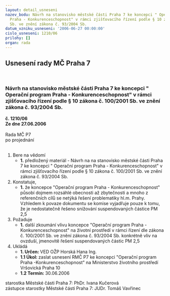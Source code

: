 ```yaml
---
layout: detail_usneseni
nazev_bodu: Návrh na stanovisko městské části Praha 7 ke koncepci " Operační program
  Praha - Konkurenceschopnost" v rámci zjišťovacího řízení podle § 10 zákona č. 100/2001
  Sb. ve znění zákona č. 93/2004 Sb.
datum_vzniku_usneseni: '2006-06-27 00:00:00'
cislo_usneseni: 1210/06
prilohy: []
organ: rada
---
```

<div id="ucUsn_pList" class="usn">
	<span><h2>Usnesení rady MČ Praha 7 </h2>
<br></span><div class="standBody">
<span><h3>Návrh na stanovisko městské části Praha 7 ke koncepci " Operační program Praha - Konkurenceschopnost" v rámci zjišťovacího řízení podle § 10 zákona č. 100/2001 Sb. ve znění zákona č. 93/2004 Sb.</h3></span><div class="center">
		<strong>č. 1210/06</strong><br>
	</div>
<div class="center">
		<strong>Ze dne 27.06.2006</strong><br><br>
	</div>Rada MČ P7<br> po projednání<br><br><ol>
<li>Bere na vědomí<ul><li>
<strong>1.</strong> předložený materiál - Návrh na na stanovisko městské části Praha 7 ke koncepci " Operační program Praha - Konkurenceschopnost" v rámci zjišťovacího řízení podle § 10 zákona č. 100/2001 Sb. ve znění zákona č. 93/2004 Sb.</li></ul>
</li>
<li>Konstatuje,<ul><li>
<strong>1.</strong> že koncepce "Operační program Praha - Konkurenceschopnost"  působí dojmem rozsáhlé obecnosti až zbytečnosti a mnoho z referenčních cílů se  netýká řešení problematiky hl.m. Prahy. Vzhledem k povaze dokumentu se komise vyjadřuje pouze k tomu, že je nedostatečně řešeno snižování suspendovaných částice PM 2,5</li></ul>
</li>
<li>Požaduje<ul><li>
<strong>1.</strong> další zkoumání vlivu koncepce "Operační program Praha - Konkurenceschopnost" na životní prostředí   v rámci  řízení dle zákona č. 100/2001 Sb. ve znění zákona č. 93/2004 Sb. konkrétně vliv na  ovzduší, jmenovitě řešení suspendovaných částic PM 2,5</li></ul>
</li>
<li>Ukládá<ul>
<li>
<strong>1. Určen: </strong>VED OŽP Horská Hana Ing.</li>
<li>
<strong>1.1 Úkol: </strong>zaslat usnesení RMČ P7 ke  koncepci "Operační program Praha -Konkurenceschopnost"  na Ministerstvo životního prostředí Vršovická Praha 10</li>
<li>
<strong>1.2 Termín: </strong>30.06.2006</li>
</ul>
</li>
</ol>starostka Městské části Praha 7: PhDr. Ivana Kučerová<br>zástupce starostky Městské části Praha 7: JUDr. Tomáš Vavřinec 
</div>
</div>